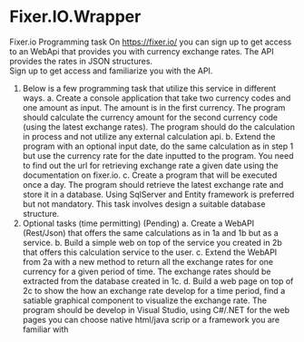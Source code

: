 # Fixer.IO.Wrapper
 Fixer.io
Programming task 
On https://fixer.io/ you can sign up to get access to an WebApi that provides you with currency  exchange rates. The API provides the rates in JSON structures.  
Sign up to get access and familiarize you with the API. 
1. Below is a few programming task that utilize this service in different ways. a. Create a console application that take two currency codes and one amount as input. The  amount is in the first currency. The program should calculate the currency amount for the  second currency code (using the latest exchange rates). The program should do the  calculation in process and not utilize any external calculation api. 
b. Extend the program with an optional input date, do the same calculation as in step 1 but use  the currency rate for the date inputted to the program. You need to find out the url for  retrieving exchange rate a given date using the documentation on fixer.io. 
c. Create a program that will be executed once a day. The program should retrieve the latest  exchange rate and store it in a database. Using SqlServer and Entity framework is preferred  but not mandatory. This task involves design a suitable database structure. 
2. Optional tasks (time permitting) (Pending)
a. Create a WebAPI (Rest/Json) that offers the same calculations as in 1a and 1b but as a  service. 
b. Build a simple web on top of the service you created in 2b that offers this calculation service  to the user. 
c. Extend the WebAPI from 2a with a new method to return all the exchange rates for one  currency for a given period of time. The exchange rates should be extracted from the  database created in 1c. 
d. Build a web page on top of 2c to show the how an exchange rate develop for a time period,  find a satiable graphical component to visualize the exchange rate. 
The program should be develop in Visual Studio, using C#/.NET for the web pages you can choose  native html/java scrip or a framework you are familiar with
